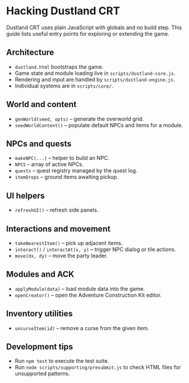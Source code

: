 # Hacking Dustland CRT

Dustland CRT uses plain JavaScript with globals and no build step. This guide lists useful entry points for exploring or extending the game.

## Architecture
- `dustland.html` bootstraps the game.
- Game state and module loading live in `scripts/dustland-core.js`.
- Rendering and input are handled by `scripts/dustland-engine.js`.
- Individual systems are in `scripts/core/`.

## World and content
- `genWorld(seed, opts)` – generate the overworld grid.
- `seedWorldContent()` – populate default NPCs and items for a module.

## NPCs and quests
- `makeNPC(...)` – helper to build an NPC.
- `NPCS` – array of active NPCs.
- `quests` – quest registry managed by the quest log.
- `itemDrops` – ground items awaiting pickup.

## UI helpers
 - `refreshUI()` – refresh side panels.

## Interactions and movement
- `takeNearestItem()` – pick up adjacent items.
- `interact()` / `interactAt(x, y)` – trigger NPC dialog or tile actions.
- `move(dx, dy)` – move the party leader.

## Modules and ACK
- `applyModule(data)` – load module data into the game.
- `openCreator()` – open the Adventure Construction Kit editor.

## Inventory utilities
- `uncurseItem(id)` – remove a curse from the given item.

## Development tips
- Run `npm test` to execute the test suite.
- Run `node scripts/supporting/presubmit.js` to check HTML files for unsupported patterns.

